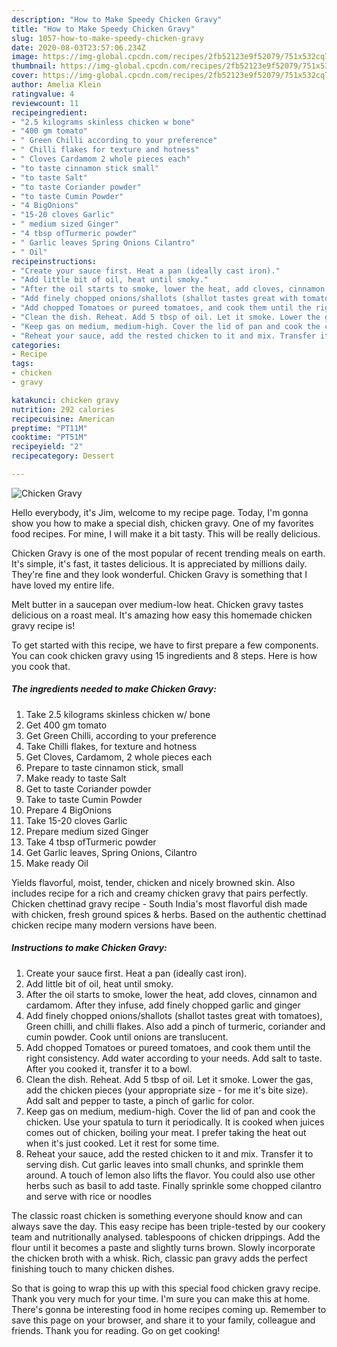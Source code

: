 ```yaml
---
description: "How to Make Speedy Chicken Gravy"
title: "How to Make Speedy Chicken Gravy"
slug: 1057-how-to-make-speedy-chicken-gravy
date: 2020-08-03T23:57:06.234Z
image: https://img-global.cpcdn.com/recipes/2fb52123e9f52079/751x532cq70/chicken-gravy-recipe-main-photo.jpg
thumbnail: https://img-global.cpcdn.com/recipes/2fb52123e9f52079/751x532cq70/chicken-gravy-recipe-main-photo.jpg
cover: https://img-global.cpcdn.com/recipes/2fb52123e9f52079/751x532cq70/chicken-gravy-recipe-main-photo.jpg
author: Amelia Klein
ratingvalue: 4
reviewcount: 11
recipeingredient:
- "2.5 kilograms skinless chicken w bone"
- "400 gm tomato"
- " Green Chilli according to your preference"
- " Chilli flakes for texture and hotness"
- " Cloves Cardamom 2 whole pieces each"
- "to taste cinnamon stick small"
- "to taste Salt"
- "to taste Coriander powder"
- "to taste Cumin Powder"
- "4 BigOnions"
- "15-20 cloves Garlic"
- " medium sized Ginger"
- "4 tbsp ofTurmeric powder"
- " Garlic leaves Spring Onions Cilantro"
- " Oil"
recipeinstructions:
- "Create your sauce first. Heat a pan (ideally cast iron)."
- "Add little bit of oil, heat until smoky."
- "After the oil starts to smoke, lower the heat, add cloves, cinnamon and cardamom. After they infuse, add finely chopped garlic and ginger"
- "Add finely chopped onions/shallots (shallot tastes great with tomatoes), Green chilli, and chilli flakes. Also add a pinch of turmeric, coriander and cumin powder. Cook until onions are translucent."
- "Add chopped Tomatoes or pureed tomatoes, and cook them until the right consistency. Add water according to your needs. Add salt to taste. After you cooked it, transfer it to a bowl."
- "Clean the dish. Reheat. Add 5 tbsp of oil. Let it smoke. Lower the gas, add the chicken pieces (your appropriate size - for me it&#39;s bite size). Add salt and pepper to taste, a pinch of garlic for color."
- "Keep gas on medium, medium-high. Cover the lid of pan and cook the chicken. Use your spatula to turn it periodically. It is cooked when juices comes out of chicken, boiling your meat. I prefer taking the heat out when it&#39;s just cooked. Let it rest for some time."
- "Reheat your sauce, add the rested chicken to it and mix. Transfer it to serving dish. Cut garlic leaves into small chunks, and sprinkle them around. A touch of lemon also lifts the flavor. You could also use other herbs such as basil to add taste. Finally sprinkle some chopped cilantro and serve with rice or noodles"
categories:
- Recipe
tags:
- chicken
- gravy

katakunci: chicken gravy 
nutrition: 292 calories
recipecuisine: American
preptime: "PT11M"
cooktime: "PT51M"
recipeyield: "2"
recipecategory: Dessert

---
```



![Chicken Gravy](https://img-global.cpcdn.com/recipes/2fb52123e9f52079/751x532cq70/chicken-gravy-recipe-main-photo.jpg)

Hello everybody, it's Jim, welcome to my recipe page. Today, I'm gonna show you how to make a special dish, chicken gravy. One of my favorites food recipes. For mine, I will make it a bit tasty. This will be really delicious.

Chicken Gravy is one of the most popular of recent trending meals on earth. It's simple, it's fast, it tastes delicious. It is appreciated by millions daily. They're fine and they look wonderful. Chicken Gravy is something that I have loved my entire life.

Melt butter in a saucepan over medium-low heat. Chicken gravy tastes delicious on a roast meal. It&#39;s amazing how easy this homemade chicken gravy recipe is!


To get started with this recipe, we have to first prepare a few components. You can cook chicken gravy using 15 ingredients and 8 steps. Here is how you cook that.

<!--inarticleads1-->

##### The ingredients needed to make Chicken Gravy:

1. Take 2.5 kilograms skinless chicken w/ bone
1. Get 400 gm tomato
1. Get  Green Chilli, according to your preference
1. Take  Chilli flakes, for texture and hotness
1. Get  Cloves, Cardamom, 2 whole pieces each
1. Prepare to taste cinnamon stick, small
1. Make ready to taste Salt
1. Get to taste Coriander powder
1. Take to taste Cumin Powder
1. Prepare 4 BigOnions
1. Take 15-20 cloves Garlic
1. Prepare  medium sized Ginger
1. Take 4 tbsp ofTurmeric powder
1. Get  Garlic leaves, Spring Onions, Cilantro
1. Make ready  Oil


Yields flavorful, moist, tender, chicken and nicely browned skin. Also includes recipe for a rich and creamy chicken gravy that pairs perfectly. Chicken chettinad gravy recipe - South India&#39;s most flavorful dish made with chicken, fresh ground spices &amp; herbs. Based on the authentic chettinad chicken recipe many modern versions have been. 

<!--inarticleads2-->

##### Instructions to make Chicken Gravy:

1. Create your sauce first. Heat a pan (ideally cast iron).
1. Add little bit of oil, heat until smoky.
1. After the oil starts to smoke, lower the heat, add cloves, cinnamon and cardamom. After they infuse, add finely chopped garlic and ginger
1. Add finely chopped onions/shallots (shallot tastes great with tomatoes), Green chilli, and chilli flakes. Also add a pinch of turmeric, coriander and cumin powder. Cook until onions are translucent.
1. Add chopped Tomatoes or pureed tomatoes, and cook them until the right consistency. Add water according to your needs. Add salt to taste. After you cooked it, transfer it to a bowl.
1. Clean the dish. Reheat. Add 5 tbsp of oil. Let it smoke. Lower the gas, add the chicken pieces (your appropriate size - for me it&#39;s bite size). Add salt and pepper to taste, a pinch of garlic for color.
1. Keep gas on medium, medium-high. Cover the lid of pan and cook the chicken. Use your spatula to turn it periodically. It is cooked when juices comes out of chicken, boiling your meat. I prefer taking the heat out when it&#39;s just cooked. Let it rest for some time.
1. Reheat your sauce, add the rested chicken to it and mix. Transfer it to serving dish. Cut garlic leaves into small chunks, and sprinkle them around. A touch of lemon also lifts the flavor. You could also use other herbs such as basil to add taste. Finally sprinkle some chopped cilantro and serve with rice or noodles


The classic roast chicken is something everyone should know and can always save the day. This easy recipe has been triple-tested by our cookery team and nutritionally analysed. tablespoons of chicken drippings. Add the flour until it becomes a paste and slightly turns brown. Slowly incorporate the chicken broth with a whisk. Rich, classic pan gravy adds the perfect finishing touch to many chicken dishes. 

So that is going to wrap this up with this special food chicken gravy recipe. Thank you very much for your time. I'm sure you can make this at home. There's gonna be interesting food in home recipes coming up. Remember to save this page on your browser, and share it to your family, colleague and friends. Thank you for reading. Go on get cooking!
